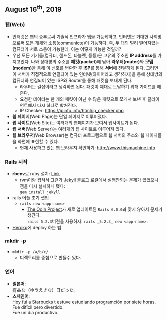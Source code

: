 ## August 16<sup>th</sup>, 2019

### 웹(Web)
- 인터넷은 웹의 중추로써 기술적 인프라가 웹을 가능케하고, 인터넷은 거대한 사회망으로써 모든 개체와 소통(communicte)이 가능하다. 즉, 두 대의 멀리 떨어져있는 컴퓨터가 서로 소통이 가능한데, 이는 어떻게 가능한 것일까?
- 우선 모든 기기들(컴퓨터, 핸드폰, 타블렛, 등등)은 고유의 주소인 **IP address**를 가지고있다. 나와 상대방의 주소를 <b>패킷(packet)</b>에 담아 <b>라우터(router)</b>와 <b>모뎀(modem)</b>을 통해 이 신호를 변환한 후 <b>ISP</b>를 통해 <b>서버</b>에 전달하게 된다. 그러면 이 서버가 직접적으로 연결되어 있는 인터넷(와이어라고 생각하자)을 통해 상대방의 컴퓨터와 연결되어 있는 ISP와 Router를 통해 패킷을 보내게 된다. 
  * 라우터는 길잡이라고 생각하면 된다. 패킷이 제대로 도달하기 위해 가이드를 해준다.
  * 요청한 데이터는 한 개의 패킷이 아닌 수 많은 패킷으로 쪼개서 보낸 후 클라이언트에서 다시 하나로 합쳐진다.
  * IP Checker: https://ipinfo.info/html/ip_checker.php
- <b>웹 페이지</b>(Web Page)는 단일 페이지로 이루어졌다.
- <b>웹 사이트</b>(Web Site)는 여러개의 웹페이지가 모여서 웹사이트가 된다.
- <b>웹 서버</b>(Web Server)는 여러개의 웹 사이트로 이루어져 있다.
- <b>웹 브라우저</b>(Web Browser)는 컴퓨터 프로그램으로 웹 서버의 주소와 웹 페이지들을 화면에 표현할 수 있다.
  * 현재 사용하고 있는 웹 브라우져 확인하기: http://www.thismachine.info
  
### Rails 시작
 - <b>rbenv</b>로 ruby 설치: [Link](https://www.theodinproject.com/courses/web-development-101/lessons/installing-ruby?ref=lnav)
   * rvm이랑 겹쳐서 그런가 Jekyll 블로그 로컬에서 실행안되는 문제가 있었으나 젬을 다시 설치하니 됐다:<br /> `gem install jekyll` 
 - rails 어플 초기 셋업
   * `rails new <app-name>`
     + [The Odin Project](https://www.theodinproject.com/courses/web-development-101/lessons/your-first-rails-application?ref=lnav)가 새로 업데이트된 `Rails 6.0.0`과 맞지 않아서 문제가 생긴다. <br /> `rails 5.2.3`버젼을 사용하자: `rails _5.2.3_ new <app-name>`.
 - [Heroku](https://id.heroku.com/)에 deploy 하는 법
 
### mkdir -p
- `mkdir -p /a/b/c/` 
  * 디렉토리를 중첩으로 만들수 있다.
  
### 언어
 - **일본어**: <br />
 有益な（ゆうえきな）日だった。
 - **스페인어**: <br />Hoy fui a Starbucks t estuve estudiando programción por siete horas. <br />Fue difícil pero divertido. <br />Fue un día productivo.

 
